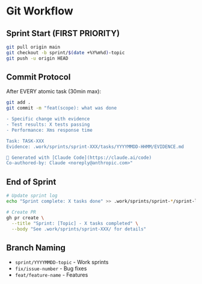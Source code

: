 # Git Workflow

## Sprint Start (FIRST PRIORITY)
```bash
git pull origin main
git checkout -b sprint/$(date +%Y%m%d)-topic
git push -u origin HEAD
```

## Commit Protocol
After EVERY atomic task (30min max):
```bash
git add .
git commit -m "feat(scope): what was done

- Specific change with evidence
- Test results: X tests passing
- Performance: Xms response time

Task: TASK-XXX
Evidence: .work/sprints/sprint-XXX/tasks/YYYYMMDD-HHMM/EVIDENCE.md

🤖 Generated with [Claude Code](https://claude.ai/code)
Co-authored-by: Claude <noreply@anthropic.com>"
```

## End of Sprint
```bash
# Update sprint log
echo "Sprint complete: X tasks done" >> .work/sprints/sprint-*/sprint-log.md

# Create PR
gh pr create \
  --title "Sprint: [Topic] - X tasks completed" \
  --body "See .work/sprints/sprint-XXX/ for details"
```

## Branch Naming
- `sprint/YYYYMMDD-topic` - Work sprints
- `fix/issue-number` - Bug fixes
- `feat/feature-name` - Features
